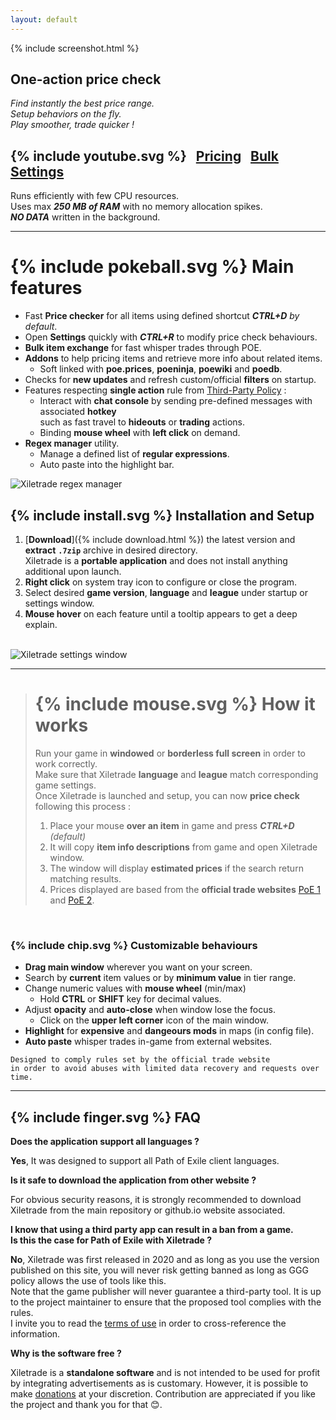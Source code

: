 ```yaml
---
layout: default
---
```

{% include screenshot.html %}
## One-action price check

*Find instantly the best price range.*  
*Setup behaviors on the fly.*  
*Play smoother, trade quicker !*  


## {% include youtube.svg %} &nbsp; [Pricing](https://youtu.be/4mP3uOsr8oc) &nbsp; [Bulk](https://youtu.be/6yuLZXTho-A) &nbsp; [Settings](https://youtu.be/libdIjrNM-8)<br>

Runs efficiently with few CPU resources.  
Uses max ***250 MB of RAM*** with no memory allocation spikes.  
***NO DATA*** written in the background.  

* * *

# {% include pokeball.svg %} Main features

- Fast **Price checker** for all items using defined shortcut ***CTRL+D*** *by default*.
- Open **Settings** quickly with ***CTRL+R*** to modify price check behaviours.
- **Bulk item exchange** for fast whisper trades through POE.
- **Addons** to help pricing items and retrieve more info about related items.
	- Soft linked with **poe.prices**, **poeninja**, **poewiki** and **poedb**.
- Checks for **new updates** and refresh custom/official **filters** on startup.
- Features respecting **single action** rule from [Third-Party Policy](https://www.pathofexile.com/developer/docs#policy) :
	- Interact with **chat console** by sending pre-defined messages with associated **hotkey**  
such as fast travel to **hideouts** or **trading** actions.
	- Binding **mouse wheel** with **left click** on demand.
- **Regex manager** utility.
	- Manage a defined list of **regular expressions**.
	- Auto paste into the highlight bar.

<img align="center" alt="Xiletrade regex manager" src="https://github.com/user-attachments/assets/1a3229fe-9f61-4c18-b4de-98e2ee026ace">  
<br>

## {% include install.svg %} Installation and Setup

1. [**Download**]({% include download.html %}) the latest version and **extract** **`.7zip`** archive in desired directory.  
Xiletrade is a **portable application** and does not install anything additional upon launch.
2. **Right click** on system tray icon to configure or close the program.  
3. Select desired **game version**, **language** and **league** under startup or settings window.
4. **Mouse hover** on each feature until a tooltip appears to get a deep explain.   
<br>
<img alt="Xiletrade settings window" src="https://github.com/user-attachments/assets/2aa8b83a-9144-4b56-8d79-1808aac0d486">
<br>

* * *
> # {% include mouse.svg %} How it works
> 
> Run your game in **windowed** or **borderless full screen** in order to work correctly.  
> Make sure that Xiletrade **language** and **league** match corresponding game settings.  
> Once Xiletrade is launched and setup, you can now **price check** following this process :
>    1. Place your mouse **over an item** in game and press ***CTRL+D*** *(default)*
>    2. It will copy **item info descriptions** from game and open Xiletrade window.
>    3. The window will display **estimated prices** if the search return matching results.
>    4. Prices displayed are based from the **official trade websites** [PoE 1](https://www.pathofexile.com/trade/search/) and [PoE 2](https://www.pathofexile.com/trade2/search/poe2/).
<br>

### {% include chip.svg %} Customizable behaviours

* **Drag main window** wherever you want on your screen.
* Search by **current** item values or by **minimum value** in tier range.
* Change numeric values with **mouse wheel** (min/max)
	* Hold **CTRL** or **SHIFT** key for decimal values.
* Adjust **opacity** and **auto-close** when window lose the focus.
	* Click on the **upper left corner** icon of the main window.
* **Highlight** for **expensive** and **dangeours mods** in maps (in config file).
* **Auto paste** whisper trades in-game from external websites.  

```
Designed to comply rules set by the official trade website  
in order to avoid abuses with limited data recovery and requests over time.  
```
* * *

## {% include finger.svg %} FAQ

<p class="accordion"><b>Does the application support all languages ?</b></p>   
<div class="panel">
<b>Yes</b>, It was designed to support all Path of Exile client languages.
</div>

<p class="accordion"><b>Is it safe to download the application from other website ?</b></p>
<div class="panel">
For obvious security reasons, it is strongly recommended to download Xiletrade from the main repository or github.io website associated.
</div>

<p class="accordion"><b>I know that using a third party app can result in a ban from a game.<br>Is this the case for Path of Exile with Xiletrade ?</b></p>
<div class="panel">
<b>No</b>, Xiletrade was first released in 2020 and as long as you use the version published on this site, you will never risk getting banned as long as GGG policy allows the use of tools like this.  
<br>Note that the game publisher will never guarantee a third-party tool.
It is up to the project maintainer to ensure that the proposed tool complies with the rules.  
<br>I invite you to read the <a target="_blank" rel="noopener noreferrer" href="https://www.pathofexile.com/developer/docs#policy">terms of use</a> in order to cross-reference the information.
</div>

<p class="accordion"><b>Why is the software free ?</b></p>
<div class="panel">
Xiletrade is a <b>standalone software</b> and is not intended to be used for profit by integrating advertisements as is customary. However, it is possible to make <a target="_blank" rel="noopener noreferrer" href="{{ site.github.paypal_url }}">donations</a> at your discretion. Contribution are appreciated if you like the project and thank you for that 😊.
</div>

